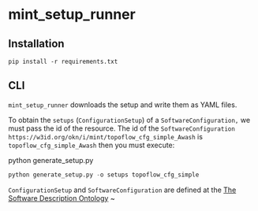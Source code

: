 # mint_setup_runner

## Installation

```
pip install -r requirements.txt
```

## CLI

`mint_setup_runner` downloads the setup and write them as YAML files.

To obtain the `setups` (`ConfigurationSetup`) of a `SoftwareConfiguration,` we must pass the id of the resource.
The id of the `SoftwareConfiguration` `https://w3id.org/okn/i/mint/topoflow_cfg_simple_Awash` is `topoflow_cfg_simple_Awash` then you must execute:

python generate_setup.py
```python
python generate_setup.py -o setups topoflow_cfg_simple
```

`ConfigurationSetup` and `SoftwareConfiguration` are defined at the [The Software Description Ontology](https://knowledgecaptureanddiscovery.github.io/SoftwareDescriptionOntology/release/1.3.0/index-en.html#ConfigurationSetup)
~

